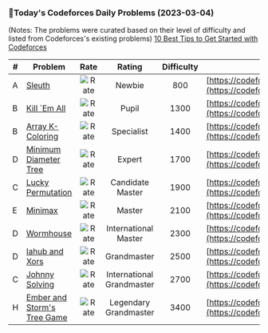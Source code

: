 ### 🌟Today's Codeforces Daily Problems (2023-03-04)
(Notes: The problems were curated based on their level of difficulty and listed from Codeforces's existing problems)
[10 Best Tips to Get Started with Codeforces](https://github.com/ika9810/Codeforces-Daily-Problems/blob/main/10%20Best%20Tips%20to%20Get%20Started%20with%20Codeforces.md)

| # | Problem | Rate| Rating | Difficulty | Contest |
|---| ----- | :--------: | :----------: | :----------: | ---------- |
|A|[Sleuth](https://codeforces.com/contest/49/problem/A)|![Rate](https://img.shields.io/badge/Newbie-800-lightgrey)|Newbie|800|[https://codeforces.com/contest/49](https://codeforces.com/contest/49)|
|B|[Kill `Em All](https://codeforces.com/contest/1238/problem/B)|![Rate](https://img.shields.io/badge/Pupil-1300-brightgreen)|Pupil|1300|[https://codeforces.com/contest/1238](https://codeforces.com/contest/1238)|
|B|[Array K-Coloring](https://codeforces.com/contest/1102/problem/B)|![Rate](https://img.shields.io/badge/Specialist-1400-9cf)|Specialist|1400|[https://codeforces.com/contest/1102](https://codeforces.com/contest/1102)|
|D|[Minimum Diameter Tree](https://codeforces.com/contest/1085/problem/D)|![Rate](https://img.shields.io/badge/Expert-1700-blue)|Expert|1700|[https://codeforces.com/contest/1085](https://codeforces.com/contest/1085)|
|C|[Lucky Permutation](https://codeforces.com/contest/121/problem/C)|![Rate](https://img.shields.io/badge/Candidate%20Master-1900-blueviolet)|Candidate Master|1900|[https://codeforces.com/contest/121](https://codeforces.com/contest/121)|
|E|[Minimax](https://codeforces.com/contest/1530/problem/E)|![Rate](https://img.shields.io/badge/Master-2100-orange)|Master|2100|[https://codeforces.com/contest/1530](https://codeforces.com/contest/1530)|
|D|[Wormhouse](https://codeforces.com/contest/62/problem/D)|![Rate](https://img.shields.io/badge/International%20Master-2300-orange)|International Master|2300|[https://codeforces.com/contest/62](https://codeforces.com/contest/62)|
|D|[Iahub and Xors](https://codeforces.com/contest/341/problem/D)|![Rate](https://img.shields.io/badge/Grandmaster-2500-red)|Grandmaster|2500|[https://codeforces.com/contest/341](https://codeforces.com/contest/341)|
|C|[Johnny Solving](https://codeforces.com/contest/1103/problem/C)|![Rate](https://img.shields.io/badge/International%20Grandmaster-2700-red)|International Grandmaster|2700|[https://codeforces.com/contest/1103](https://codeforces.com/contest/1103)|
|H|[Ember and Storm's Tree Game](https://codeforces.com/contest/914/problem/H)|![Rate](https://img.shields.io/badge/Legendary%20Grandmaster-3400-red)|Legendary Grandmaster|3400|[https://codeforces.com/contest/914](https://codeforces.com/contest/914)|
